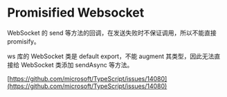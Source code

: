 # Promisified Websocket

WebSocket 的 send 等方法的回调，在发送失败时不保证调用，所以不能直接 promisify。

ws 库的 WebSocket 类是 default export，不能 augment 其类型，因此无法直接给 WebSocket 类添加 sendAsync 等方法。

[https://github.com/microsoft/TypeScript/issues/14080](https://github.com/microsoft/TypeScript/issues/14080)
